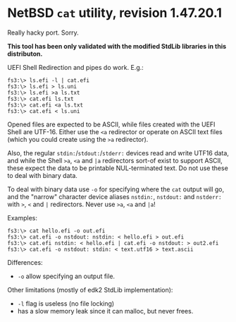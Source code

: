 # NetBSD `cat` utility, revision 1.47.20.1

Really hacky port. Sorry.

**This tool has been only validated with the modified StdLib libraries in this distributon.**

UEFI Shell Redirection and pipes do work. E.g.:

    fs3:\> ls.efi -l | cat.efi
    fs3:\> ls.efi > ls.uni
    fs3:\> ls.efi >a ls.txt
    fs3:\> cat.efi ls.txt
    fs3:\> cat.efi <a ls.txt
    fs3:\> cat.efi < ls.uni

Opened files are expected to be ASCII, while files created with the UEFI Shell are UTF-16.
Either use the `<a` redirector or operate on ASCII text files (which you could create using the `>a`
redirector).

Also, the regular `stdin:`/`stdout:`/`stderr:` devices read and write UTF16 data, and
while the Shell `>a`, `<a` and `|a` redirectors sort-of exist to support ASCII,
these expect the data to be printable NUL-terminated text. Do not use these
to deal with binary data.

To deal with binary data use `-o` for specifying where the `cat` output will go,
and the "narrow" character device aliases `nstdin:`, `nstdout:` and `nstderr:`
with `>`, `<` and `|` redirectors. Never use `>a`, `<a` and `|a`!

Examples:

    fs3:\> cat hello.efi -o out.efi
    fs3:\> cat.efi -o nstdout: nstdin: < hello.efi > out.efi
    fs3:\> cat.efi nstdin: < hello.efi | cat.efi -o nstdout: > out2.efi
    fs3:\> cat.efi -o nstdout: stdin: < text.utf16 > text.ascii

Differences:
- `-o` allow specifying an output file.

Other limitations (mostly of edk2 StdLib implementation):
- `-l` flag is useless (no file locking)
- has a slow memory leak since it can malloc, but never frees.
